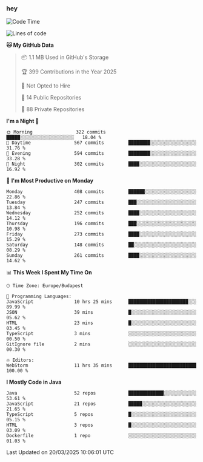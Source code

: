 ### hey

<!--START_SECTION:waka-->
![Code Time](http://img.shields.io/badge/Code%20Time-1%2C137%20hrs%2052%20mins-blue)

![Lines of code](https://img.shields.io/badge/From%20Hello%20World%20I%27ve%20Written-2.6%20million%20lines%20of%20code-blue)

**🐱 My GitHub Data** 

> 📦 1.1 MB Used in GitHub's Storage 
 > 
> 🏆 399 Contributions in the Year 2025
 > 
> 🚫 Not Opted to Hire
 > 
> 📜 14 Public Repositories 
 > 
> 🔑 88 Private Repositories 
 > 
**I'm a Night 🦉** 

```text
🌞 Morning                322 commits         █████░░░░░░░░░░░░░░░░░░░░   18.04 % 
🌆 Daytime                567 commits         ████████░░░░░░░░░░░░░░░░░   31.76 % 
🌃 Evening                594 commits         ████████░░░░░░░░░░░░░░░░░   33.28 % 
🌙 Night                  302 commits         ████░░░░░░░░░░░░░░░░░░░░░   16.92 % 
```
📅 **I'm Most Productive on Monday** 

```text
Monday                   408 commits         ██████░░░░░░░░░░░░░░░░░░░   22.86 % 
Tuesday                  247 commits         ███░░░░░░░░░░░░░░░░░░░░░░   13.84 % 
Wednesday                252 commits         ████░░░░░░░░░░░░░░░░░░░░░   14.12 % 
Thursday                 196 commits         ███░░░░░░░░░░░░░░░░░░░░░░   10.98 % 
Friday                   273 commits         ████░░░░░░░░░░░░░░░░░░░░░   15.29 % 
Saturday                 148 commits         ██░░░░░░░░░░░░░░░░░░░░░░░   08.29 % 
Sunday                   261 commits         ████░░░░░░░░░░░░░░░░░░░░░   14.62 % 
```


📊 **This Week I Spent My Time On** 

```text
🕑︎ Time Zone: Europe/Budapest

💬 Programming Languages: 
JavaScript               10 hrs 25 mins      ██████████████████████░░░   89.99 % 
JSON                     39 mins             █░░░░░░░░░░░░░░░░░░░░░░░░   05.62 % 
HTML                     23 mins             █░░░░░░░░░░░░░░░░░░░░░░░░   03.45 % 
TypeScript               3 mins              ░░░░░░░░░░░░░░░░░░░░░░░░░   00.50 % 
GitIgnore file           2 mins              ░░░░░░░░░░░░░░░░░░░░░░░░░   00.30 % 

🔥 Editors: 
WebStorm                 11 hrs 35 mins      █████████████████████████   100.00 % 
```

**I Mostly Code in Java** 

```text
Java                     52 repos            █████████████░░░░░░░░░░░░   53.61 % 
JavaScript               21 repos            █████░░░░░░░░░░░░░░░░░░░░   21.65 % 
TypeScript               5 repos             █░░░░░░░░░░░░░░░░░░░░░░░░   05.15 % 
HTML                     3 repos             █░░░░░░░░░░░░░░░░░░░░░░░░   03.09 % 
Dockerfile               1 repo              ░░░░░░░░░░░░░░░░░░░░░░░░░   01.03 % 
```




 Last Updated on 20/03/2025 10:06:01 UTC
<!--END_SECTION:waka-->

